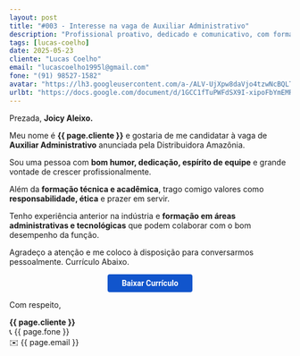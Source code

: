 ```yaml
---
layout: post
title: "#003 - Interesse na vaga de Auxiliar Administrativo"
description: "Profissional proativo, dedicado e comunicativo, com formação em Administração e experiência em produção e setor administrativo."
tags: [lucas-coelho]
date: 2025-05-23
cliente: "Lucas Coelho"
email: "lucascoelho1995l@gmail.com"
fone: "(91) 98527-1582"
avatar: "https://lh3.googleusercontent.com/a-/ALV-UjXpw8daVjo4tzwNcBQLTYZhzQ7xDQGc4Fifteyjd5WwvB2LYF7vbQ=s240-p-k-no"
urlbt: "https://docs.google.com/document/d/1GCC1fTuPWFdSX9I-xipoFbYmEMR12bgkTZTJlkiJFjk/edit?usp=sharing"
---
```

Prezada, **Joicy Aleixo.**

Meu nome é **{{ page.cliente }}** e gostaria de me candidatar à vaga de **Auxiliar Administrativo** anunciada pela Distribuidora Amazônia.

Sou uma pessoa com **bom humor, dedicação, espírito de equipe** e grande vontade de crescer profissionalmente. 

Além da **formação técnica e acadêmica**, trago comigo valores como **responsabilidade, ética** e prazer em servir.

Tenho experiência anterior na indústria e **formação em áreas administrativas e tecnológicas** que podem colaborar com o bom desempenho da função.

Agradeço a atenção e me coloco à disposição para conversarmos pessoalmente. Currículo Abaixo.

<center><a href="{{ page.urlbt }}" class="btn" style="display: inline-block;padding: 8px 25px;color: white;font-size: 14px;text-decoration: none;border-radius: 4px;text-align: center;cursor: pointer;display: inline-block;font-weight: 700;font-family: 'Roboto', Tahoma, Verdana, Segoe, sans-serif;background-color: #15c;">Baixar Currículo</a></center>

Com respeito,  

**{{ page.cliente }}**<br>
📞 {{ page.fone }}<br>
✉️ {{ page.email }}

